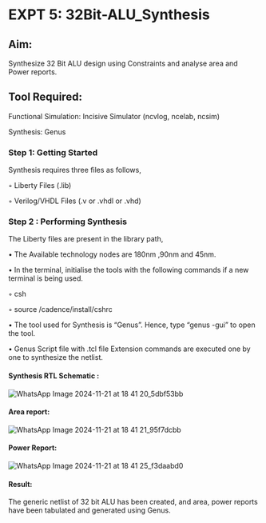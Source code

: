 # EXPT 5: 32Bit-ALU_Synthesis

## Aim:

Synthesize 32 Bit ALU design using Constraints and analyse area and Power reports.

## Tool Required:

Functional Simulation: Incisive Simulator (ncvlog, ncelab, ncsim)

Synthesis: Genus

### Step 1: Getting Started

Synthesis requires three files as follows,

◦ Liberty Files (.lib)

◦ Verilog/VHDL Files (.v or .vhdl or .vhd)

### Step 2 : Performing Synthesis

The Liberty files are present in the library path,

• The Available technology nodes are 180nm ,90nm and 45nm.

• In the terminal, initialise the tools with the following commands if a new terminal is being
used.

◦ csh

◦ source /cadence/install/cshrc

• The tool used for Synthesis is “Genus”. Hence, type “genus -gui” to open the tool.

• Genus Script file with .tcl file Extension commands are executed one by one to synthesize the netlist.

#### Synthesis RTL Schematic :
![WhatsApp Image 2024-11-21 at 18 41 20_5dbf53bb](https://github.com/user-attachments/assets/dd059a0d-aff6-4d52-9108-ecc7cfadf0f0)

#### Area report:
![WhatsApp Image 2024-11-21 at 18 41 21_95f7dcbb](https://github.com/user-attachments/assets/8b0a595b-e8d0-4d80-a98d-f282a5236943)

#### Power Report:
![WhatsApp Image 2024-11-21 at 18 41 25_f3daabd0](https://github.com/user-attachments/assets/496de098-7b91-4680-a290-60295fa437e4)

#### Result: 

The generic netlist of 32 bit ALU  has been created, and area, power reports have been tabulated and generated using Genus.
